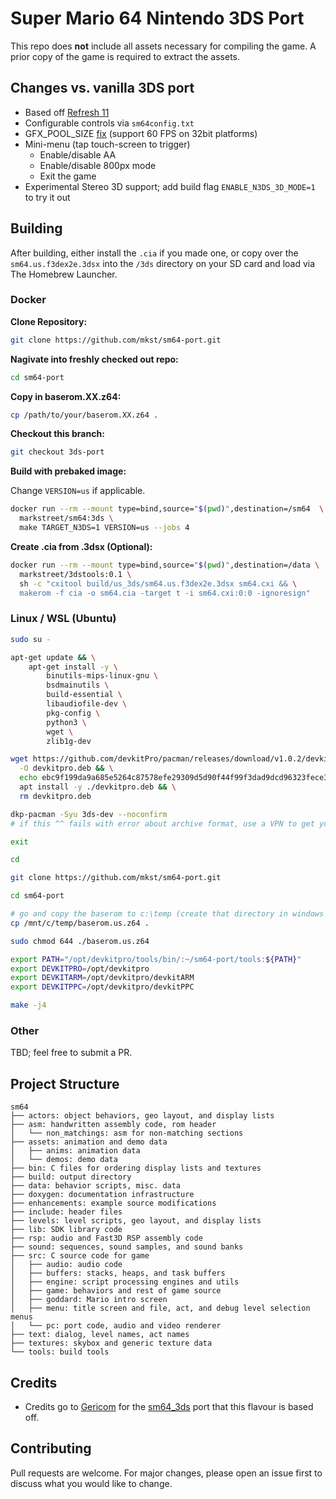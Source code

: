 # Super Mario 64 Nintendo 3DS Port

This repo does **not** include all assets necessary for compiling the game.
A prior copy of the game is required to extract the assets.

## Changes vs. vanilla 3DS port

 - Based off [Refresh 11](https://github.com/sm64-port/sm64-port/commit/9214dddabcce4723d9b6cda2ebccbac209f6447d)
 - Configurable controls via `sm64config.txt`
 - GFX_POOL_SIZE [fix](https://github.com/aboood40091/sm64-port/commit/6ae4f4687ed234291ac1e572b75d65191ca9f364) (support 60 FPS on 32bit platforms)
 - Mini-menu (tap touch-screen to trigger)
     - Enable/disable AA
     - Enable/disable 800px mode
     - Exit the game
 - Experimental Stereo 3D support; add build flag `ENABLE_N3DS_3D_MODE=1` to try it out

## Building

After building, either install the `.cia` if you made one, or copy over the `sm64.us.f3dex2e.3dsx` into the `/3ds` directory on your SD card and load via The Homebrew Launcher.

### Docker

**Clone Repository:**

```sh
git clone https://github.com/mkst/sm64-port.git
```

**Nagivate into freshly checked out repo:**

```sh
cd sm64-port
```

**Copy in baserom.XX.z64:**

```sh
cp /path/to/your/baserom.XX.z64 .
```

**Checkout this branch:**

```sh
git checkout 3ds-port
```

**Build with prebaked image:**

Change `VERSION=us` if applicable.
```sh
docker run --rm --mount type=bind,source="$(pwd)",destination=/sm64  \
  markstreet/sm64:3ds \
  make TARGET_N3DS=1 VERSION=us --jobs 4
```

**Create .cia from .3dsx (Optional):**

```sh
docker run --rm --mount type=bind,source="$(pwd)",destination=/data \
  markstreet/3dstools:0.1 \
  sh -c "cxitool build/us_3ds/sm64.us.f3dex2e.3dsx sm64.cxi && \
  makerom -f cia -o sm64.cia -target t -i sm64.cxi:0:0 -ignoresign"
```

### Linux / WSL (Ubuntu)

```sh
sudo su -

apt-get update && \
    apt-get install -y \
        binutils-mips-linux-gnu \
        bsdmainutils \
        build-essential \
        libaudiofile-dev \
        pkg-config \
        python3 \
        wget \
        zlib1g-dev

wget https://github.com/devkitPro/pacman/releases/download/v1.0.2/devkitpro-pacman.amd64.deb \
  -O devkitpro.deb && \
  echo ebc9f199da9a685e5264c87578efe29309d5d90f44f99f3dad9dcd96323fece3 devkitpro.deb | sha256sum --check && \
  apt install -y ./devkitpro.deb && \
  rm devkitpro.deb

dkp-pacman -Syu 3ds-dev --noconfirm
# if this ^^ fails with error about archive format, use a VPN to get yourself out of the USA and then try again.

exit

cd

git clone https://github.com/mkst/sm64-port.git

cd sm64-port

# go and copy the baserom to c:\temp (create that directory in windows explorer)
cp /mnt/c/temp/baserom.us.z64 .

sudo chmod 644 ./baserom.us.z64

export PATH="/opt/devkitpro/tools/bin/:~/sm64-port/tools:${PATH}"
export DEVKITPRO=/opt/devkitpro
export DEVKITARM=/opt/devkitpro/devkitARM
export DEVKITPPC=/opt/devkitpro/devkitPPC

make -j4
```

### Other

TBD; feel free to submit a PR.

## Project Structure

```
sm64
├── actors: object behaviors, geo layout, and display lists
├── asm: handwritten assembly code, rom header
│   └── non_matchings: asm for non-matching sections
├── assets: animation and demo data
│   ├── anims: animation data
│   └── demos: demo data
├── bin: C files for ordering display lists and textures
├── build: output directory
├── data: behavior scripts, misc. data
├── doxygen: documentation infrastructure
├── enhancements: example source modifications
├── include: header files
├── levels: level scripts, geo layout, and display lists
├── lib: SDK library code
├── rsp: audio and Fast3D RSP assembly code
├── sound: sequences, sound samples, and sound banks
├── src: C source code for game
│   ├── audio: audio code
│   ├── buffers: stacks, heaps, and task buffers
│   ├── engine: script processing engines and utils
│   ├── game: behaviors and rest of game source
│   ├── goddard: Mario intro screen
│   ├── menu: title screen and file, act, and debug level selection menus
│   └── pc: port code, audio and video renderer
├── text: dialog, level names, act names
├── textures: skybox and generic texture data
└── tools: build tools
```

## Credits

 - Credits go to [Gericom](https://github.com/Gericom) for the [sm64_3ds](https://github.com/sm64-port/sm64_3ds) port that this flavour is based off.

## Contributing

Pull requests are welcome. For major changes, please open an issue first to discuss what you would like to change.
